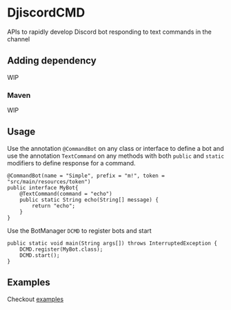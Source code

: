 # DjiscordCMD
APIs to rapidly develop Discord bot responding to text commands in the channel

## Adding dependency
WIP
### Maven
WIP

## Usage
Use the annotation `@CommandBot` on any class or interface to define a bot and use the annotation `TextCommand` on any methods with both `public` and `static` modifiers to define response for a command.

```
@CommandBot(name = "Simple", prefix = "m!", token = "src/main/resources/token")
public interface MyBot{
    @TextCommand(command = "echo")
    public static String echo(String[] message) {
        return "echo";
    }
}
```

Use the BotManager `DCMD` to register bots and start
```
public static void main(String args[]) throws InterruptedException {	
    DCMD.register(MyBot.class);
    DCMD.start();
}
```
 

## Examples
Checkout [examples](https://github.com/cool-mist/DjiscordCMD/tree/master/djiscord-cmd/src/main/java/io/github/cool_mist/bot/example) 

